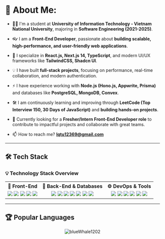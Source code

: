 # 💫 About Me:

- 👨‍💻 I'm a student at **University of Information Technology - Vietnam National University**, majoring in **Software Engineering (2021-2025)**.

- 👓 I am a **Front-End Developer**, passionate about **building scalable, high-performance, and user-friendly web applications**.

- 🌱 I specialize in **React.js, Next.js 14, TypeScript**, and modern UI/UX frameworks like **TailwindCSS, Shadcn UI**.

- 💡 I have built **full-stack projects**, focusing on performance, real-time collaboration, and modern authentication.

- ⚡ I have experience working with **Node.js (Hono.js, Appwrite, Prisma)** and databases like **PostgreSQL, MongoDB, Convex**.

- 🛠 I am continuously learning and improving through **LeetCode (Top Interview 150, 30 Days of JavaScript)** and **building hands-on projects**.

- 🚀 Currently looking for a **Fresher/Intern Front-End Developer role** to contribute to impactful projects and collaborate with great teams.

- 📫 How to reach me? **lqtu12369@gmail.com**
---

## 🛠 **Tech Stack**
<div width="100%">

### 💡 **Technology Stack Overview**
<table>
<tr>
<th>🎨 Front-End</th>
<th>💾 Back-End & Databases</th>
<th>⚙️ DevOps & Tools</th>
</tr>

<tr>
<td align="center">
  <img src="https://img.shields.io/badge/-ReactJS-61DAFB?logo=react&logoColor=white&style=for-the-badge"/> 
  <img src="https://img.shields.io/badge/-Next.js-000000?logo=nextdotjs&logoColor=white&style=for-the-badge"/> 
  <img src="https://img.shields.io/badge/-TypeScript-3178C6?logo=typescript&logoColor=white&style=for-the-badge"/> 
  <img src="https://img.shields.io/badge/-TailwindCSS-06B6D4?logo=tailwindcss&logoColor=white&style=for-the-badge"/> 
  <img src="https://img.shields.io/badge/-Shadcn_UI-121212?logo=shadcn&logoColor=white&style=for-the-badge"/>
</td>

<td align="center">
  <img src="https://img.shields.io/badge/-Node.js-339933?logo=node.js&logoColor=white&style=for-the-badge"/> 
  <img src="https://img.shields.io/badge/-Hono.js-ff9900?logo=javascript&logoColor=white&style=for-the-badge"/> 
  <img src="https://img.shields.io/badge/-Appwrite-F02E65?logo=appwrite&logoColor=white&style=for-the-badge"/> 
  <img src="https://img.shields.io/badge/-Prisma-2D3748?logo=prisma&logoColor=white&style=for-the-badge"/> 
  <img src="https://img.shields.io/badge/-PostgreSQL-336791?logo=postgresql&logoColor=white&style=for-the-badge"/> 
  <img src="https://img.shields.io/badge/-MongoDB-47A248?logo=mongodb&logoColor=white&style=for-the-badge"/> 
  <img src="https://img.shields.io/badge/-Convex-000000?logo=convex&logoColor=white&style=for-the-badge"/>
</td>

<td align="center">
  <img src="https://img.shields.io/badge/-Git-F05032?logo=git&logoColor=white&style=for-the-badge"/> 
  <img src="https://img.shields.io/badge/-GitHub-181717?logo=github&logoColor=white&style=for-the-badge"/> 
  <img src="https://img.shields.io/badge/-Docker-2496ED?logo=docker&logoColor=white&style=for-the-badge"/> 
  <img src="https://img.shields.io/badge/-Vercel-000000?logo=vercel&logoColor=white&style=for-the-badge"/> 
  <img src="https://img.shields.io/badge/-Netlify-00C7B7?logo=netlify&logoColor=white&style=for-the-badge"/> 
  <img src="https://img.shields.io/badge/-CI/CD-FF9900?logo=githubactions&logoColor=white&style=for-the-badge"/>
</td>
</tr>
</table>

</div>



---

## 🏆 **Popular Languages**
<div align="center">
  <img src="https://github-readme-stats.vercel.app/api/top-langs?username=blueWhale1202&show_icons=true&locale=en&layout=compact&theme=onedark" alt="blueWhale1202" />
</div>



